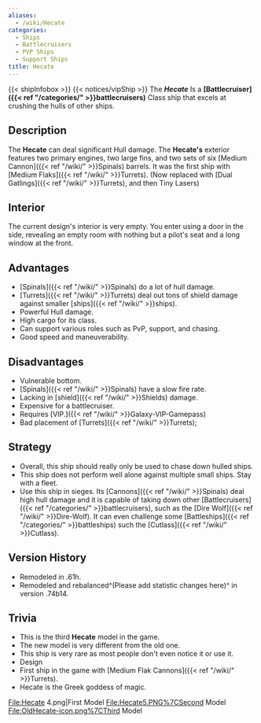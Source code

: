 ```yaml
---
aliases:
  - /wiki/Hecate
categories:
  - Ships
  - Battlecruisers
  - PVP Ships
  - Support Ships
title: Hecate
---
```


{{< shipInfobox >}} {{< notices/vipShip >}} The **_Hecate_** Is a **[Battlecruiser]({{< ref "/categories/" >}}battlecruisers)** Class ship that excels at crushing the hulls of other ships.

## Description

The **Hecate** can deal significant Hull damage. The **Hecate's** exterior features two primary engines, two large fins, and two sets of six [Medium Cannon]({{< ref "/wiki/" >}}Spinals) barrels. It was the first ship with [Medium Flaks]({{< ref "/wiki/" >}}Turrets). (Now replaced with [Dual Gatlings]({{< ref "/wiki/" >}}Turrets), and then Tiny Lasers)

## Interior

The current design's interior is very empty. You enter using a door in the side, revealing an empty room with nothing but a pilot's seat and a long window at the front.

## Advantages

- [Spinals]({{< ref "/wiki/" >}}Spinals) do a lot of hull damage.
- [Turrets]({{< ref "/wiki/" >}}Turrets) deal out tons of shield damage against smaller [ships]({{< ref "/wiki/" >}}ships).
- Powerful Hull damage.
- High cargo for its class.
- Can support various roles such as PvP, support, and chasing.
- Good speed and maneuverability.

## Disadvantages

- Vulnerable bottom.
- [Spinals]({{< ref "/wiki/" >}}Spinals) have a slow fire rate.
- Lacking in [shield]({{< ref "/wiki/" >}}Shields) damage.
- Expensive for a battlecruiser.
- Requires [VIP.]({{< ref "/wiki/" >}}Galaxy-VIP-Gamepass)
- Bad placement of [Turrets]({{< ref "/wiki/" >}}Turrets);

## Strategy

- Overall, this ship should really only be used to chase down hulled ships.
- This ship does not perform well alone against multiple small ships. Stay with a fleet.
- Use this ship in sieges. Its [Cannons]({{< ref "/wiki/" >}}Spinals) deal high hull damage and it is capable of taking down other [Battlecruisers]({{< ref "/categories/" >}}battlecruisers), such as the [Dire Wolf]({{< ref "/wiki/" >}}Dire-Wolf). It can even challenge some [Battleships]({{< ref "/categories/" >}}battleships) such the [Cutlass]({{< ref "/wiki/" >}}Cutlass).

## Version History

- Remodeled in .61h.
- Remodeled and rebalanced^(Please add statistic changes here)^ in version .74b14.

## Trivia

- This is the third **Hecate** model in the game.
- The new model is very different from the old one.
- This ship is very rare as most people don't even notice it or use it.
- Design
- First ship in the game with [Medium Flak Cannons]({{< ref "/wiki/" >}}Turrets).
- Hecate is the Greek goddess of magic.

<File:Hecate> 4.png|First Model <File:Hecate5.PNG%7CSecond> Model <File:OldHecate-icon.png%7CThird> Model
